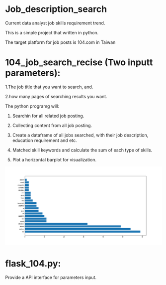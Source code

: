 # Job_description_search
Current data analyst job skills requirement trend.

This is a simple project that written in python.

The target platform for job posts is 104.com in Taiwan

# 104_job_search_recise (Two inputt parameters): 
1.The job title that you want to search, and. 

2.how many pages of searching results you want.


The python programg will:

1. Searchin for all related job posting.

2. Collecting content from all job posting.

3. Create a dataframe of all jobs searched, with their job description, education requirement and etc.

4. Matched skill keywords and calculate the sum of each type of skills.

5. Plot a horizontal barplot for visualization.


![alt text](https://github.com/asd855280/Job_description_search/blob/master/image/資料分析師需求技能.png?raw=true)


# flask_104.py:

Provide a API interface for parameters input.
 
